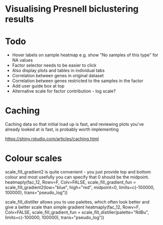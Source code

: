 # Visualising Presnell biclustering results

# Todo

- Hover labels on sample heatmap e.g. show "No samples of this type" for NA values
- Factor selector needs to be easier to click
- Also display plots and tables in individual tabs
- Correlation between genes in original dataset
- Correlation between genes restricted to the samples in the factor
- Add user guide box at top
- Alternative scale for factor contribution - log scale?

# Caching

Caching data so that initial load up is fast, and reviewing plots you've already looked at is fast, is probably worth implementing

https://shiny.rstudio.com/articles/caching.html

# Colour scales

scale_fill_gradient2 is quite convenient - you just provide top and bottom colour and most usefully you can specify that 0 should be the midpoint.
heatmaply(fac_12, Rowv=F, Colv=FALSE, scale_fill_gradient_fun = scale_fill_gradient2(low="blue", high="red", midpoint=0, limits=c(-100000, 100000), trans="pseudo_log"))

scale_fill_distiller allows you to use palettes, which often look better and give a better scale than simple gradient
heatmaply(fac_12, Rowv=F, Colv=FALSE, scale_fill_gradient_fun = scale_fill_distiller(palette="RdBu", limits=c(-100000, 100000), trans="pseudo_log"))
